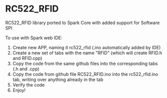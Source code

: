 RC522_RFID
==========

RC522_RFID library ported to Spark Core with added support for Software SPI

To use with Spark web IDE:

1. Create new APP, naming it rc522_rfid (.ino automatically added by IDE)
2. Create a new set of tabs with the name "RFID" (which will create RFID.h and RFID.cpp)
3. Copy the code from the same github files into the corresponding tabs (.h and .cpp)
4. Copy the code from github file RC522_RFID.ino into the rc522_rfid.ino tab, writing over anything already in the tab
5. Verify the code
6. Enjoy!

